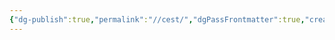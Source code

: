 ```yaml
---
{"dg-publish":true,"permalink":"//cest/","dgPassFrontmatter":true,"created":"2023-09-18T12:36:35.854+08:00","updated":"2023-09-18T12:36:52.706+08:00"}
---
```


